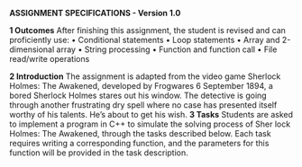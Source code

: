 **ASSIGNMENT SPECIFICATIONS - Version 1.0**
 
**1 Outcomes**
 After finishing this assignment, the student is revised and can proficiently use:
 • Conditional statements
 • Loop statements
 • Array and 2-dimensional array
 • String processing
 • Function and function call
 • File read/write operations
 
**2 Introduction**
 The assignment is adapted from the video game Sherlock Holmes: The Awakened, developed by Frogwares 6 September 1894, a bored Sherlock Holmes stares out his window. The detective is going through another frustrating dry spell where no case has presented itself worthy of his talents. He’s about to get his wish.
**3 Tasks**
 Students are asked to implement a program in C++ to simulate the solving process of Sher lock Holmes: The Awakened, through the tasks described below. Each task requires writing a corresponding function, and the parameters for this function will be provided in the task description.
